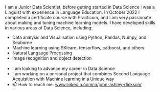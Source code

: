 I am a Junior Data Scientist, before getting started in Data Science I was a Linguist with experience in Language Education. In October 2022 I completed a certificate course with Practicum, and I am very passionate about making and tuning machine learning models. I have developed skills in various areas of Data Science, including: 
- Data analysis and Visualisation using Python, Pandas, Numpy, and Seaborne
- Machine learning using SKlearn, tensorflow, catboost, and others
- Natural Langauge Processing
- Image recognition and object detection
<br></br>
- I am looking to advance my career in Data Science
- I am working on a personal project that combines Second Language Acquisition with Machine learning in a Unique way
- 📫 How to reach me: www.linkedin.com/in/john-ashley-dickson/

<!--
**John-Dickson/John-Dickson** is a ✨ _special_ ✨ repository because its `README.md` (this file) appears on your GitHub profile.

Here are some ideas to get you started:

- 🔭 I’m currently working on ...
- 🌱 I’m currently learning ...
- 👯 I’m looking to collaborate on ...
- 🤔 I’m looking for help with ...
- 💬 Ask me about ...
- 📫 How to reach me: ...
- 😄 Pronouns: ...
- ⚡ Fun fact: ...
-->
